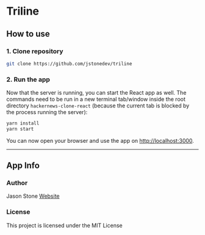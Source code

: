 # Triline

## How to use

### 1. Clone repository

```sh
git clone https://github.com/jstonedev/triline
```

### 2. Run the app

Now that the server is running, you can start the React app as well. The commands need to be run in a new terminal tab/window inside the root directory `hackernews-clone-react` (because the current tab is blocked by the process running the server):

```sh
yarn install
yarn start
```

You can now open your browser and use the app on [http://localhost:3000](http://localhost:3000).

---

## App Info

### Author

Jason Stone
[Website](https://jstonedev.com)

### License

This project is licensed under the MIT License
